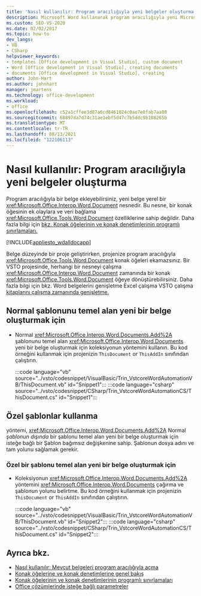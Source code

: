 ```yaml
---
title: 'Nasıl kullanılır: Program aracılığıyla yeni belgeler oluşturma'
description: Microsoft Word kullanarak program aracılığıyla yeni Microsoft Word oluşturma hakkında Visual Studio.
ms.custom: SEO-VS-2020
ms.date: 02/02/2017
ms.topic: how-to
dev_langs:
- VB
- CSharp
helpviewer_keywords:
- templates [Office development in Visual Studio], custom document
- Word [Office development in Visual Studio], creating documents
- documents [Office development in Visual Studio], creating
author: John-Hart
ms.author: johnhart
manager: jmartens
ms.technology: office-development
ms.workload:
- office
ms.openlocfilehash: c52a1cffee3d87a6cd8461024c0ae7e8fab7aa08
ms.sourcegitcommit: 68897da7d74c31ae1ebf5d47c7b5ddc9b108265b
ms.translationtype: MT
ms.contentlocale: tr-TR
ms.lasthandoff: 08/13/2021
ms.locfileid: "122106113"
---
```

# <a name="how-to-programmatically-create-new-documents"></a>Nasıl kullanılır: Program aracılığıyla yeni belgeler oluşturma
  Program aracılığıyla bir belge ekleyebilirsiniz, yeni belge yerel bir <xref:Microsoft.Office.Interop.Word.Document> nesnedir. Bu nesne, bir konak öğesinin ek olaylara ve veri bağlama <xref:Microsoft.Office.Tools.Word.Document> özelliklerine sahip değildir. Daha fazla bilgi için [bkz. Konak öğelerinin ve konak denetimlerinin programlı sınırlamaları.](../vsto/programmatic-limitations-of-host-items-and-host-controls.md)

 [!INCLUDE[appliesto_wdalldocapp](../vsto/includes/appliesto-wdalldocapp-md.md)]

 Belge düzeyinde bir proje geliştirirken, projenize program aracılığıyla <xref:Microsoft.Office.Tools.Word.Document> konak öğeleri ekamazsınız. Bir VSTO projesinde, herhangi bir nesneyi çalışma <xref:Microsoft.Office.Interop.Word.Document> zamanında bir konak <xref:Microsoft.Office.Tools.Word.Document> öğeye dönüştürebilirsiniz. Daha fazla bilgi için bkz. Word belgelerini genişletme Excel çalışma VSTO çalışma [kitaplarını çalışma zamanında genişletme.](../vsto/extending-word-documents-and-excel-workbooks-in-vsto-add-ins-at-run-time.md)

## <a name="to-create-a-new-document-based-on-the-normal-template"></a>Normal şablonunu temel alan yeni bir belge oluşturmak için

- Normal <xref:Microsoft.Office.Interop.Word.Documents.Add%2A> şablonunu temel alan <xref:Microsoft.Office.Interop.Word.Documents> yeni bir belge oluşturmak için koleksiyonun yöntemini kullanın. Bu kod örneğini kullanmak için projenizin `ThisDocument` or `ThisAddIn` sınıfından çalıştırın.

     :::code language="vb" source="../vsto/codesnippet/VisualBasic/Trin_VstcoreWordAutomationVB/ThisDocument.vb" id="Snippet1":::
     :::code language="csharp" source="../vsto/codesnippet/CSharp/Trin_VstcoreWordAutomationCS/ThisDocument.cs" id="Snippet1":::

## <a name="use-custom-templates"></a>Özel şablonlar kullanma
 yöntemi, <xref:Microsoft.Office.Interop.Word.Documents.Add%2A> Normal *şablonun dışında* bir şablonu temel alan yeni bir belge oluşturmak için isteğe bağlı bir Şablon bağımsız değişkenine sahip. Şablonun dosya adını ve tam yolunu sağlamak gerekir.

### <a name="to-create-a-new-document-based-on-a-custom-template"></a>Özel bir şablonu temel alan yeni bir belge oluşturmak için

- Koleksiyonun <xref:Microsoft.Office.Interop.Word.Documents.Add%2A> yöntemini <xref:Microsoft.Office.Interop.Word.Documents> çağırma ve şablonun yolunu belirtme. Bu kod örneğini kullanmak için projenizin `ThisDocument` or `ThisAddIn` sınıfından çalıştırın.

     :::code language="vb" source="../vsto/codesnippet/VisualBasic/Trin_VstcoreWordAutomationVB/ThisDocument.vb" id="Snippet2":::
     :::code language="csharp" source="../vsto/codesnippet/CSharp/Trin_VstcoreWordAutomationCS/ThisDocument.cs" id="Snippet2":::

## <a name="see-also"></a>Ayrıca bkz.
- [Nasıl kullanılır: Mevcut belgeleri program aracılığıyla açma](../vsto/how-to-programmatically-open-existing-documents.md)
- [Konak öğelerine ve konak denetimlerine genel bakış](../vsto/host-items-and-host-controls-overview.md)
- [Konak öğelerinin ve konak denetimlerinin programlı sınırlamaları](../vsto/programmatic-limitations-of-host-items-and-host-controls.md)
- [Office çözümlerinde isteğe bağlı parametreler](../vsto/optional-parameters-in-office-solutions.md)
